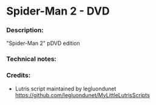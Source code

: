 # Spider-Man 2 - DVD
### Description:
"Spider-Man 2" pDVD edition
### Technical notes:
### Credits:
- Lutris script maintained by legluondunet https://github.com/legluondunet/MyLittleLutrisScripts
